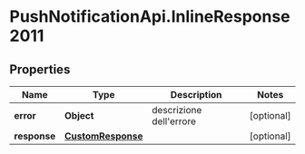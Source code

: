 # PushNotificationApi.InlineResponse2011

## Properties
Name | Type | Description | Notes
------------ | ------------- | ------------- | -------------
**error** | **Object** | descrizione dell&#x27;errore | [optional] 
**response** | [**CustomResponse**](CustomResponse.md) |  | [optional] 
